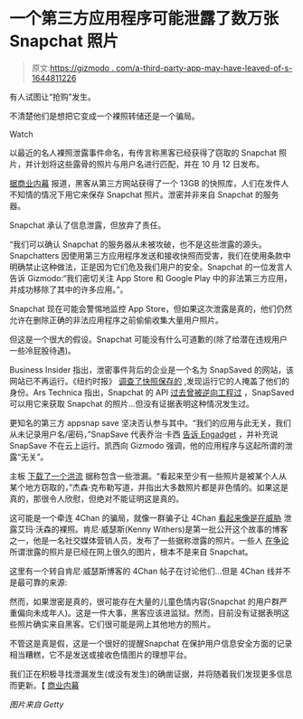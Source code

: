 # 一个第三方应用程序可能泄露了数万张 Snapchat 照片

> 原文:[https://gizmodo . com/a-third-party-app-may-have-leaved-of-s-1644811226](https://gizmodo.com/a-third-party-app-may-have-leaked-tens-of-thousand-of-s-1644811226)

有人试图让“抢购”发生。

不清楚他们是想把它变成一个裸照转储还是一个骗局。

Watch

以最近的名人裸照泄露事件命名，有传言称黑客已经获得了窃取的 Snapchat 照片，并计划将这些露骨的照片与用户名进行匹配，并在 10 月 12 日发布。

[据商业内幕](http://go.redirectingat.com/?id=33330X911642&site=gizmodo.com&xs=1&isjs=1&url=http%3A%2F%2Fwww.businessinsider.com%2Fsnapchat-hacked-the-snappening-2014-10&xguid=83c602f5363ea53467fca3c6fac45fdb&xcreo=0&xed=0&sref=http%3A%2F%2Fgizmodo.com%2Fpreview%2Fa-third-party-app-may-have-leaked-tens-of-thousand-of-s-1644811226%3Frev%3D1412955555123&xtz=240) 报道，黑客从第三方网站获得了一个 13GB 的快照库，人们在发件人不知情的情况下用它来保存 Snapchat 照片。泄密并非来自 Snapchat 的服务器。

Snapchat 承认了信息泄露，但放弃了责任。

“我们可以确认 Snapchat 的服务器从未被攻破，也不是这些泄露的源头。Snapchatters 因使用第三方应用程序发送和接收快照而受害，我们在使用条款中明确禁止这种做法，正是因为它们危及我们用户的安全。Snapchat 的一位发言人告诉 Gizmodo:“我们密切关注 App Store 和 Google Play 中的非法第三方应用，并成功移除了其中的许多应用。”。

Snapchat 现在可能会警惕地监控 App Store，但如果这次泄露是真的，他们仍然允许在删除正确的非法应用程序之前偷偷收集大量用户照片。

但这是一个很大的假设。Snapchat 可能没有什么可道歉的(除了给潜在违规用户一些冷屁股待遇)。

Business Insider 指出，泄密事件背后的企业是一个名为 SnapSaved 的网站，该网站已不再运行。《纽约时报》 [调查了快照保存的](http://bits.blogs.nytimes.com/2014/10/10/links-to-photos-said-to-be-stolen-from-snapchat-users-flood-message-boards/) ,发现运行它的人掩盖了他们的身份。Ars Technica 指出，Snapchat 的 API [过去曾被逆向工程过](http://arstechnica.com/security/2014/10/snapchat-images-stolen-from-third-party-web-app-using-hacked-api/) ，SnapSaved 可以用它来获取 Snapchat 的照片...但没有证据表明这种情况发生过。

更知名的第三方 appsnap save 坚决否认参与其中。“我们的应用与此无关，我们从未记录用户名/密码，”SnapSave 代表乔治·卡西 [告诉 Engadget](http://www.engadget.com/2014/10/10/snapchat-snapsave-alleged-breach/) ，并补充说 SnapSave 不在云上运行。凯西向 Gizmodo 强调，他的应用程序与这起所谓的泄露“无关”。

主板 [下载了一个洪流](http://motherboard.vice.com/read/the-alleged-snapchat-leak-looks-real-but-its-mostly-not-porn) 据称包含一些泄漏。“看起来至少有一些照片是被某个人从某个地方窃取的，”杰森·克布勒写道，并指出大多数照片都是非色情的。如果这是真的，那很令人欣慰，但绝对不能证明这是真的。

这可能是一个牵连 4Chan 的骗局，就像一群骗子让 4Chan [看起来像是在威胁](http://www.washingtonpost.com/news/morning-mix/wp/2014/09/24/how-serial-hoaxers-duped-the-internet-with-fake-4chan-threats-against-emma-watson/) 泄露艾玛·沃森的裸照。肯尼·威瑟斯(Kenny Withers)是第一批公开这个故事的博客之一，他是一名社交媒体营销人员，发布了一些据称泄露的照片。一些人 [在争论](http://www.reddit.com/r/technology/comments/2iucb7/the_snappening_200000_snapchat_accounts_hacked/cl5l2fs) 所谓泄露的照片是已经在网上很久的图片，根本不是来自 Snapchat。

这里有一个转自肯尼·威瑟斯博客的 4Chan 帖子在讨论他们...但是 4Chan 线并不是最可靠的来源:

然而，如果泄密是真的，很可能存在大量的儿童色情内容(Snapchat 的用户群严重偏向未成年人)。这是一件大事，黑客应该进监狱。然而，目前没有证据表明这些照片确实来自黑客。它们很可能是网上其他地方的照片。

不管这是真是假，这是一个很好的提醒Snapchat 在保护用户信息安全方面的记录相当糟糕，它不是发送或接收色情图片的理想平台。

我们正在积极寻找泄漏发生(或没有发生)的确凿证据，并将随着我们发现更多信息而更新。【 [商业内幕](http://www.businessinsider.com/snapchat-hacked-the-snappening-2014-10#ixzz3FkZvR9lS)

*图片来自 Getty*